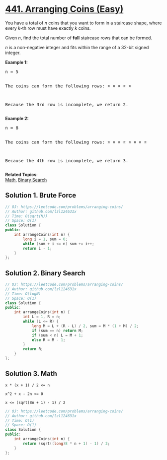 # [441. Arranging Coins (Easy)](https://leetcode.com/problems/arranging-coins/)

<p>You have a total of <i>n</i> coins that you want to form in a staircase shape, where every <i>k</i>-th row must have exactly <i>k</i> coins.</p>
 
<p>Given <i>n</i>, find the total number of <b>full</b> staircase rows that can be formed.</p>

<p><i>n</i> is a non-negative integer and fits within the range of a 32-bit signed integer.</p>

<p><b>Example 1:</b>
</p><pre>n = 5

The coins can form the following rows:
¤
¤ ¤
¤ ¤

Because the 3rd row is incomplete, we return 2.
</pre>
<p></p>

<p><b>Example 2:</b>
</p><pre>n = 8

The coins can form the following rows:
¤
¤ ¤
¤ ¤ ¤
¤ ¤

Because the 4th row is incomplete, we return 3.
</pre>
<p></p>

**Related Topics**:  
[Math](https://leetcode.com/tag/math/), [Binary Search](https://leetcode.com/tag/binary-search/)

## Solution 1. Brute Force

```cpp
// OJ: https://leetcode.com/problems/arranging-coins/
// Author: github.com/lzl124631x
// Time: O(sqrt(N))
// Space: O(1)
class Solution {
public:
    int arrangeCoins(int n) {
        long i = 1, sum = 0;
        while (sum + i <= n) sum += i++;
        return i - 1;
    }
};
```

## Solution 2. Binary Search

```cpp
// OJ: https://leetcode.com/problems/arranging-coins/
// Author: github.com/lzl124631x
// Time: O(logN)
// Space: O(1)
class Solution {
public:
    int arrangeCoins(int n) {
        int L = 1, R = n;
        while (L <= R) {
            long M = L + (R - L) / 2, sum = M * (1 + M) / 2;
            if (sum == n) return M;
            if (sum < n) L = M + 1;
            else R = M - 1;
        }
        return R;
    }
};
```

## Solution 3. Math

```
x * (x + 1) / 2 <= n

x^2 + x - 2n <= 0

x <= (sqrt(8n + 1) - 1) / 2
```

```cpp
// OJ: https://leetcode.com/problems/arranging-coins/
// Author: github.com/lzl124631x
// Time: O(1)
// Space: O(1)
class Solution {
public:
    int arrangeCoins(int n) {
        return (sqrt((long)8 * n + 1) - 1) / 2;
    }
};
```